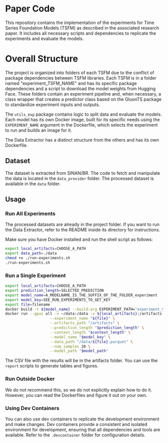 # Paper Code

This repository contains the implementation of the experiments for Time Series Foundation Models (TSFM) as described in the associated research paper. It includes all necessary scripts and dependencies to replicate the experiments and evaluate the models.

# Overall Structure

The project is organized into folders of each TSFM due to the conflict of package dependencies between TSFM libraries. Each TSFM is in a folder named "experiment_TSFM_NAME" and has its specific package dependencies and a script to download the model weights from Hugging Face. These folders contain an experiment pipeline and, when necessary, a class wrapper that creates a predictor class based on the GluonTS package to standardize experiment inputs and outputs.

The `utils_exp` package contains logic to split data and evaluate the models. Each model has its own Docker image, built for its specific needs using the `EXPERIMENT_NAME` argument in the Dockerfile, which selects the experiment to run and builds an image for it.

The Data Extractor has a distinct structure from the others and has its own Dockerfile.

## Dataset

The dataset is extracted from SINAN/BR. The code to fetch and manipulate the data is located in the `data_provider` folder. The processed dataset is available in the `data` folder.

## Usage

### Run All Experiments

The processed datasets are already in the project folder. If you want to run the Data Extractor, refer to the README inside its directory for instructions.

Make sure you have Docker installed and run the shell script as follows:

```sh
export local_artifacts=CHOOSE_A_PATH
export data_path=./data
chmod +x ./run-experiments.sh
./run-experiments.sh
```

### Run a Single Experiment

```sh
export local_artifacts=CHOOSE_A_PATH
export prediction_length=SELECTED_PREDICTION
export model_name=A_MODELNAME_IS_THE_SUFFIX_OF_THE_FOLDER_experiment
export model_key=SEE_RUN_EXPERIMENTS_TO_GET_KEY
export file=filename
docker build -t ${model_name} --build-arg EXPERIMENT_PATH="experiment_${model_name}" .
docker run --gpus all -v ~/data:/data -v ${local_artifacts}:/artifacts -e LOG_LEVEL='INFO' ${model_name} \
                    --experiment_name "${file}" \
                    --artifacts_path "/artifacts" \
                    --prediction_length "$prediction_length" \
                    --context_length "$context_length" \
                    --model_name "$model_key" \
                    --data_path "/data/${file}.parquet" \
                    --num_samples 20 \
                    --model_path "$model_path"
```

The CSV file with the results will be in the artifacts folder. You can use the `report` scripts to generate tables and figures.

### Run Outside Docker

We do not recommend this, so we do not explicitly explain how to do it. However, you can read the Dockerfiles and figure it out on your own.

### Using Dev Containers

You can also use dev containers to replicate the development environment and make changes. Dev containers provide a consistent and isolated environment for development, ensuring that all dependencies and tools are available. Refer to the `.devcontainer` folder for configuration details.

